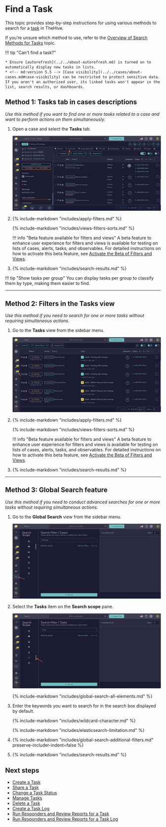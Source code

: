 # Find a Task

This topic provides step-by-step instructions for using various methods to search for a [task](../about-tasks.md) in TheHive.

If you’re unsure which method to use, refer to the [Overview of Search Methods for Tasks](overview-search-methods-task.md) topic.

!!! tip "Can't find a task?"

    * Ensure [autorefresh](../../about-autorefresh.md) is turned on to automatically display new tasks in lists.
    * <!-- md:version 5.5 --> [Case visibility](../../cases/about-cases.md#case-visibility) can be restricted to protect sensitive data. If you aren't an authorized user, its linked tasks won't appear in the list, search results, or dashboards.

## Method 1: Tasks tab in cases descriptions

*Use this method if you want to find one or more tasks related to a case and want to perform actions on them simultaneously.*

1. Open a case and select the **Tasks** tab.

    ![Tasks tab](../../../../images/user-guides/analyst-corner/tasks/find-a-task-tasks-tab.png)

2. {% include-markdown "includes/apply-filters.md" %}

    {% include-markdown "includes/views-filters-sorts.md" %}

    !!! info "Beta feature available for filters and views"
        <!-- md:version 5.5.6 --> A beta feature to enhance user experience for filters and views is available for testing on lists of cases, alerts, tasks, and observables. For detailed instructions on how to activate this beta feature, see [Activate the Beta of Filters and Views](../../../../user-guides/manage-user-settings.md#activate-the-beta-of-filters-and-views).

3. {% include-markdown "includes/search-results.md" %}

!!! tip "Show tasks per group"
    You can display tasks per group to classify them by type, making them easier to find.

---

## Method 2: Filters in the Tasks view

*Use this method if you need to search for one or more tasks without requiring simultaneous actions.*

1. Go to the **Tasks** view from the sidebar menu.

    ![Tasks view](../../../../images/user-guides/analyst-corner/tasks/find-a-task-tasks-view.png)

2. {% include-markdown "includes/apply-filters.md" %}

    {% include-markdown "includes/views-filters-sorts.md" %}

    !!! info "Beta feature available for filters and views"
        <!-- md:version 5.5.6 --> A beta feature to enhance user experience for filters and views is available for testing on lists of cases, alerts, tasks, and observables. For detailed instructions on how to activate this beta feature, see [Activate the Beta of Filters and Views](../../../../user-guides/manage-user-settings.md#activate-the-beta-of-filters-and-views).

3. {% include-markdown "includes/search-results.md" %}

---

## Method 3: Global Search feature

*Use this method if you need to conduct advanced searches for one or more tasks without requiring simultaneous actions.*

1. Go to the **Global Search** view from the sidebar menu.

    ![Global Search feature sidebar menu](../../../../images/user-guides/analyst-corner/cases/find-a-case-global-search-feature-sidebar-menu.png)

2. Select the **Tasks** item on the **Search scope** pane.

    ![Global Search Tasks](../../../../images/user-guides/analyst-corner/tasks/find-a-task-global-search.png)

    {% include-markdown "includes/global-search-all-elements.md" %}

3. Enter the keywords you want to search for in the search box displayed by default.

    {% include-markdown "includes/wildcard-character.md" %}

    {% include-markdown "includes/elasticsearch-limitation.md" %}

4. {% include-markdown "includes/global-search-additional-filters.md" preserve-includer-indent=false %}

5. {% include-markdown "includes/search-results.md" %}

<h2>Next steps</h2>

* [Create a Task](../create-a-task.md)
* [Share a Task](../share-a-task.md)
* [Change a Task Status](../change-task-status.md)
* [Manage Tasks](../manage-a-task.md)
* [Delete a Task](../delete-a-task.md)
* [Create a Task Log](../create-a-task-log.md)
* [Run Responders and Review Reports for a Task](../../tasks/run-responders-on-a-task.md)
* [Run Responders and Review Reports for a Task Log](../../tasks/run-responders-on-a-task-log.md)